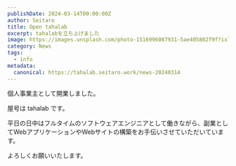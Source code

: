 ```yaml
---
publishDate: 2024-03-14T00:00:00Z
author: Seitaro
title: Open tahalab
excerpt: tahalabを立ち上げました
image: https://images.unsplash.com/photo-1516996087931-5ae405802f9f?ixlib=rb-4.0.3&ixid=M3wxMjA3fDB8MHxwaG90by1wYWdlfHx8fGVufDB8fHx8fA%3D%3D&auto=format&fit=crop&w=2070&q=80
category: News
tags:
  - info
metadata:
  canonical: https://tahalab.seitaro.work/news-20240314
---
```


個人事業主として開業しました。

屋号は tahalab です。

平日の日中はフルタイムのソフトウェアエンジニアとして働きながら、副業としてWebアプリケーションやWebサイトの構築をお手伝いさせていただいています。

よろしくお願いいたします。
